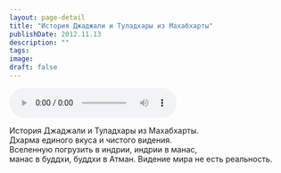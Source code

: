 ```yaml
---
layout: page-detail
title: "История Джаджали и Туладхары из Махабхарты"
publishDate: 2012.11.13
description: ""
tags:
image:
draft: false
---
```


<audio title="2012.11.13 - История Джаджали и Туладхары из Махабхарты.mp3" src="https://filer-api.advayta.org/v1.0/public/files/74711" controls=""></audio>

 История Джаджали и Туладхары из Махабхарты.  
 Дхарма единого вкуса и чистого видения.  
 Вселенную погрузить в индрии, индрии в манас,   
 манас в буддхи, буддхи в Атман. Видение мира не есть реальность.  

  
